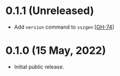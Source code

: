 
# 0.1.1 (Unreleased)

- Add `version` command to `sszgen` [[GH-74](https://github.com/ferranbt/fastssz/issues/74)]

# 0.1.0 (15 May, 2022)

- Initial public release.
